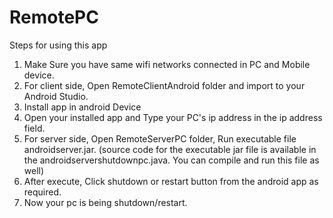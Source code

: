 # RemotePC
Steps for using this app
1. Make Sure you have same wifi networks connected in PC and Mobile device.
2. For client side, Open RemoteClientAndroid folder and import to your Android Studio. 
3. Install app in android Device
4. Open your installed app and Type your PC's ip address in the ip address field.
5. For server side, Open RemoteServerPC folder, Run executable file androidserver.jar. (source code for the executable jar file is available in the androidservershutdownpc.java. You can compile and run this file as well)
5. After execute, Click shutdown or restart button from the android app as required. 
6. Now your pc is being shutdown/restart.
